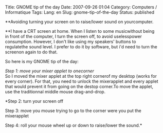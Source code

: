 Title: GNOME tip of the day
Date: 2007-09-26 01:04
Category: Computers / Informatique
Tags:
Lang: en
Slug: gnome-tip-of-the-day
Status: published

**Avoiding turning your screen on to raise/lower sound on yourcomputer.  
  
**I have a CRT screen at home. When I listen to some musicwithout being in front of the computer, I turn the screen off, to avoid uselesspower consumption. However, I don't like using my speakers' buttons to regulatethe sound level. I prefer to do it by software, but i'd need to turn the screenon again to do that.  
  
So here is my GNOME tip of the day:  
  
*Step 1: move your mixer applet to onecorner*  
So I moved the mixer applet at the top right cornerof my desktop (works for every corner). For that, you need to unlock the mixerapplet and every applet that would prevent it from going on the destop corner.To move the applet, use the traditionnal middle mouse drag-and-drop.  
  
*Step 2: turn your screen off  
  
Step 3: move you mouse trying to go to the corner were you put the mixerapplet  
  
Step 4: roll your mouse wheel up or down to raise/lower the sound.*
